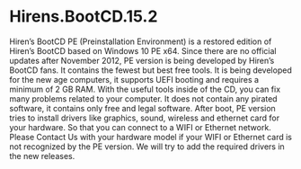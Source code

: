 # Hirens.BootCD.15.2
Hiren’s BootCD PE (Preinstallation Environment) is a restored edition of Hiren’s BootCD based on Windows 10 PE x64. Since there are no official updates after November 2012, PE version is being developed by Hiren’s BootCD fans. It contains the fewest but best free tools. It is being developed for the new age computers, it supports UEFI booting and requires a minimum of 2 GB RAM.  With the useful tools inside of the CD, you can fix many problems related to your computer. It does not contain any pirated software, it contains only free and legal software.  After boot, PE version tries to install drivers like graphics, sound, wireless and ethernet card for your hardware. So that you can connect to a WIFI or Ethernet network. Please Contact Us with your hardware model if your WIFI or Ethernet card is not recognized by the PE version. We will try to add the required drivers in the new releases.
